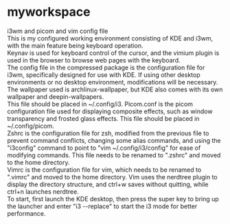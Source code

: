 # myworkspace
i3wm and picom and vim config file<br>
This is my configured working environment consisting of KDE and i3wm, with the main feature being keyboard operation.<br> 
Keynav is used for keyboard control of the cursor, and the vimium plugin is used in the browser to browse web pages with the keyboard. <br>
The config file in the compressed package is the configuration file for i3wm, specifically designed for use with KDE. If using other desktop environments or no desktop environment, modifications will be necessary.<br>
The wallpaper used is archlinux-wallpaper, but KDE also comes with its own wallpaper and deepin-wallpapers. <br>
This file should be placed in ~/.config/i3. Picom.conf is the picom configuration file used for displaying composite effects, such as window transparency and frosted glass effects. This file should be placed in ~/.config/picom. <br>
Zshrc is the configuration file for zsh, modified from the previous file to prevent command conflicts, changing some alias commands, and using the "i3config" command to point to "vim ~/.config/i3/config" for ease of modifying commands. This file needs to be renamed to ".zshrc" and moved to the home directory. <br>
Vimrc is the configuration file for vim, which needs to be renamed to ".vimrc" and moved to the home directory. Vim uses the nerdtree plugin to display the directory structure, and ctrl+w saves without quitting, while ctrl+n launches nerdtree. <br>
To start, first launch the KDE desktop, then press the super key to bring up the launcher and enter "i3 --replace" to start the i3 mode for better performance.
